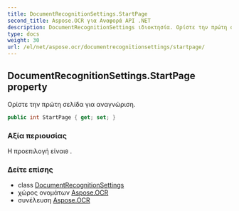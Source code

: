 ```yaml
---
title: DocumentRecognitionSettings.StartPage
second_title: Aspose.OCR για Αναφορά API .NET
description: DocumentRecognitionSettings ιδιοκτησία. Ορίστε την πρώτη σελίδα για αναγνώριση.
type: docs
weight: 30
url: /el/net/aspose.ocr/documentrecognitionsettings/startpage/
---
```

## DocumentRecognitionSettings.StartPage property

Ορίστε την πρώτη σελίδα για αναγνώριση.

```csharp
public int StartPage { get; set; }
```

### Αξία περιουσίας

Η προεπιλογή είναι`0` .

### Δείτε επίσης

* class [DocumentRecognitionSettings](../)
* χώρος ονομάτων [Aspose.OCR](../../documentrecognitionsettings/)
* συνέλευση [Aspose.OCR](../../../)


